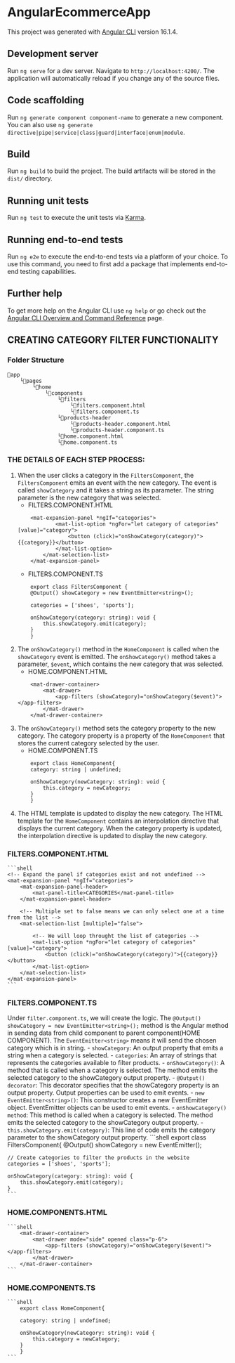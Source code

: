# AngularEcommerceApp

This project was generated with [Angular CLI](https://github.com/angular/angular-cli) version 16.1.4.

## Development server

Run `ng serve` for a dev server. Navigate to `http://localhost:4200/`. The application will automatically reload if you change any of the source files.

## Code scaffolding

Run `ng generate component component-name` to generate a new component. You can also use `ng generate directive|pipe|service|class|guard|interface|enum|module`.

## Build

Run `ng build` to build the project. The build artifacts will be stored in the `dist/` directory.

## Running unit tests

Run `ng test` to execute the unit tests via [Karma](https://karma-runner.github.io).

## Running end-to-end tests

Run `ng e2e` to execute the end-to-end tests via a platform of your choice. To use this command, you need to first add a package that implements end-to-end testing capabilities.

## Further help

To get more help on the Angular CLI use `ng help` or go check out the [Angular CLI Overview and Command Reference](https://angular.io/cli) page.

## CREATING CATEGORY FILTER FUNCTIONALITY

### Folder Structure

    📁app
        └📁pages
            └📁home
                └📁components
                    └📁filters
                        └📄filters.component.html
                        └📄filters.component.ts
                    └📁products-header
                        └📄products-header.component.html
                        └📄products-header.component.ts
                    └📄home.component.html
                    └📄home.component.ts

### THE DETAILS OF EACH STEP PROCESS:
1. When the user clicks a category in the `FiltersComponent`, the `FiltersComponent` emits an event with the new category. The event is called `showCategory` and it takes a string as its parameter. The string parameter is the new category that was selected.
    - FILTERS.COMPONENT.HTML
    ```shell
        <mat-expansion-panel *ngIf="categories">
                <mat-list-option *ngFor="let category of categories" [value]="category">
                    <button (click)="onShowCategory(category)">{{category}}</button>
                </mat-list-option>
            </mat-selection-list>
        </mat-expansion-panel>
    ```
    - FILTERS.COMPONENT.TS
    ```shell
        export class FiltersComponent {
        @Output() showCategory = new EventEmitter<string>();

        categories = ['shoes', 'sports'];

        onShowCategory(category: string): void {
            this.showCategory.emit(category);
        }
        }
    ```
1. The `onShowCategory()` method in the `HomeComponent` is called when the `showCategory` event is emitted. The `onShowCategory()` method takes a parameter, `$event`, which contains the new category that was selected.
    - HOME.COMPONENT.HTML
    ```shell
        <mat-drawer-container>
            <mat-drawer>
                <app-filters (showCategory)="onShowCategory($event)"></app-filters>
            </mat-drawer>
        </mat-drawer-container>
    ```
1. The `onShowCategory()` method sets the category property to the new category. The category property is a property of the `HomeComponent` that stores the current category selected by the user.
    - HOME.COMPONENT.TS
    ```shell
        export class HomeComponent{
        category: string | undefined;

        onShowCategory(newCategory: string): void {
            this.category = newCategory;
        }
        }
    ```
1. The HTML template is updated to display the new category. The HTML template for the `HomeComponent` contains an interpolation directive that displays the current category. When the category property is updated, the interpolation directive is updated to display the new category.
### FILTERS.COMPONENT.HTML
    ```shell
    <!-- Expand the panel if categories exist and not undefined -->
    <mat-expansion-panel *ngIf="categories">
        <mat-expansion-panel-header>
            <mat-panel-title>CATEGORIES</mat-panel-title>
        </mat-expansion-panel-header>

        <!-- Multiple set to false means we can only select one at a time from the list -->
        <mat-selection-list [multiple]="false">

            <!-- We will loop throught the list of categories -->
            <mat-list-option *ngFor="let category of categories" [value]="category">
                <button (click)="onShowCategory(category)">{{category}}</button>
            </mat-list-option>
        </mat-selection-list>
    </mat-expansion-panel>
    ```

### FILTERS.COMPONENT.TS
Under `filter.component.ts`, we will create the logic. The `@Output() showCategory = new EventEmitter<string>();` method is the Angular method in sending data from child component to parent component(HOME COMPONENT). The `EventEmitter<string>` means it will send the chosen category which is in string.
    -   `showCategory`: An output property that emits a string when a category is selected.
    -   `categories`: An array of strings that represents the categories available to filter products.
    -   `onShowCategory()`: A method that is called when a category is selected. The method emits the selected category to the showCategory output property.
    -   `@Output() decorator`: This decorator specifies that the showCategory property is an output property. Output properties can be used to emit events.
    -   `new EventEmitter<string>()`: This constructor creates a new EventEmitter object. EventEmitter objects can be used to emit events.
    -   `onShowCategory() method`: This method is called when a category is selected. The method emits the selected category to the showCategory output property.
    -   `this.showCategory.emit(category)`: This line of code emits the category parameter to the showCategory output property.
    ```shell
    export class FiltersComponent{
    @Output() showCategory = new EventEmitter<string>();

    // Create categories to filter the products in the website
    categories = ['shoes', 'sports'];

    onShowCategory(category: string): void {
        this.showCategory.emit(category);
    }
    ```

### HOME.COMPONENTS.HTML
    ```shell
        <mat-drawer-container>
            <mat-drawer mode="side" opened class="p-6">
                <app-filters (showCategory)="onShowCategory($event)"></app-filters>
            </mat-drawer>
        </mat-drawer-container>
    ```

### HOME.COMPONENTS.TS
    ```shell
        export class HomeComponent{

        category: string | undefined;

        onShowCategory(newCategory: string): void {
            this.category = newCategory;
        }
        }
    ```